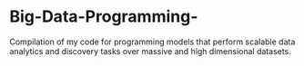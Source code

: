 # Big-Data-Programming-
Compilation of my code for programming models that perform scalable data analytics and discovery tasks over massive and high dimensional datasets. 
